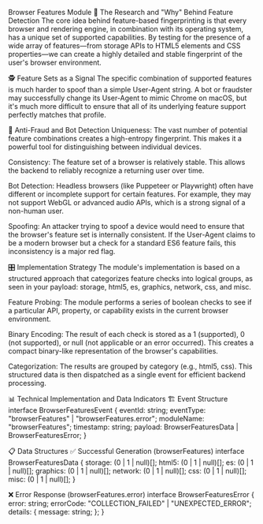 Browser Features Module
🔬 The Research and "Why" Behind Feature Detection
The core idea behind feature-based fingerprinting is that every browser and rendering engine, in combination with its operating system, has a unique set of supported capabilities. By testing for the presence of a wide array of features—from storage APIs to HTML5 elements and CSS properties—we can create a highly detailed and stable fingerprint of the user's browser environment.

🕵️ Feature Sets as a Signal
The specific combination of supported features is much harder to spoof than a simple User-Agent string. A bot or fraudster may successfully change its User-Agent to mimic Chrome on macOS, but it's much more difficult to ensure that all of its underlying feature support perfectly matches that profile.

🚩 Anti-Fraud and Bot Detection
Uniqueness: The vast number of potential feature combinations creates a high-entropy fingerprint. This makes it a powerful tool for distinguishing between individual devices.

Consistency: The feature set of a browser is relatively stable. This allows the backend to reliably recognize a returning user over time.

Bot Detection: Headless browsers (like Puppeteer or Playwright) often have different or incomplete support for certain features. For example, they may not support WebGL or advanced audio APIs, which is a strong signal of a non-human user.

Spoofing: An attacker trying to spoof a device would need to ensure that the browser's feature set is internally consistent. If the User-Agent claims to be a modern browser but a check for a standard ES6 feature fails, this inconsistency is a major red flag.

🎛️ Implementation Strategy
The module's implementation is based on a structured approach that categorizes feature checks into logical groups, as seen in your payload: storage, html5, es, graphics, network, css, and misc.

Feature Probing: The module performs a series of boolean checks to see if a particular API, property, or capability exists in the current browser environment.

Binary Encoding: The result of each check is stored as a 1 (supported), 0 (not supported), or null (not applicable or an error occurred). This creates a compact binary-like representation of the browser's capabilities.

Categorization: The results are grouped by category (e.g., html5, css). This structured data is then dispatched as a single event for efficient backend processing.

📊 Technical Implementation and Data Indicators
🏗️ Event Structure
interface BrowserFeaturesEvent {
eventId: string;
eventType: "browserFeatures" | "browserFeatures.error";
moduleName: "browserFeatures";
timestamp: string;
payload: BrowserFeaturesData | BrowserFeaturesError;
}

📋 Data Structures
✅ Successful Generation (browserFeatures)
interface BrowserFeaturesData {
storage: (0 | 1 | null)[];
html5: (0 | 1 | null)[];
es: (0 | 1 | null)[];
graphics: (0 | 1 | null)[];
network: (0 | 1 | null)[];
css: (0 | 1 | null)[];
misc: (0 | 1 | null)[];
}

❌ Error Response (browserFeatures.error)
interface BrowserFeaturesError {
error: string;
errorCode: "COLLECTION_FAILED" | "UNEXPECTED_ERROR";
details: {
message: string;
};
}
